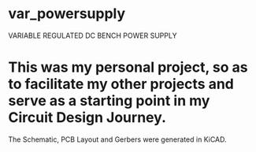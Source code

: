 # var_powersupply
VARIABLE REGULATED DC BENCH POWER SUPPLY
# This was my personal project, so as to facilitate my other projects and serve as a starting point in my Circuit Design Journey.
  The Schematic, PCB Layout and Gerbers were generated in KiCAD.
